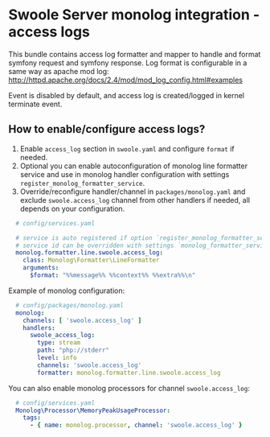 # Swoole Server monolog integration - access logs

This bundle contains access log formatter and mapper to handle and format symfony request and symfony response.
Log format is configurable in a same way as apache mod log: http://httpd.apache.org/docs/2.4/mod/mod_log_config.html#examples

Event is disabled by default, and access log is created/logged in kernel terminate event.

## How to enable/configure access logs?

1. Enable `access_log` section in `swoole.yaml` and configure `format` if needed.
2. Optional you can enable autoconfiguration of monolog line formatter service and use in monolog handler configuration with settings `register_monolog_formatter_service`.
3. Override/reconfigure handler/channel in `packages/monolog.yaml` and exclude `swoole.access_log` channel from other handlers if needed, all depends on your configuration.

```yaml
  # config/services.yaml

  # service is auto registered if option `register_monolog_formatter_service` is set to true`
  # service id can be overridden with settings `monolog_formatter_service_name` also line formatter $format argument by `monolog_formatter_format`
  monolog.formatter.line.swoole.access_log:
    class: Monolog\Formatter\LineFormatter
    arguments:
      $format: "%%message%% %%context%% %%extra%%\n"
``` 

Example of monolog configuration:
```yaml
  # config/packages/monolog.yaml
  monolog:
    channels: [ 'swoole.access_log' ]
    handlers:
      swoole_access_log:
        type: stream
        path: "php://stderr"
        level: info
        channels: 'swoole.access_log'
        formatter: monolog.formatter.line.swoole.access_log
```

You can also enable monolog processors for channel `swoole.access_log`:

```yaml
  # config/services.yaml
  Monolog\Processor\MemoryPeakUsageProcessor:
    tags:
      - { name: monolog.processor, channel: 'swoole.access_log' }
``` 